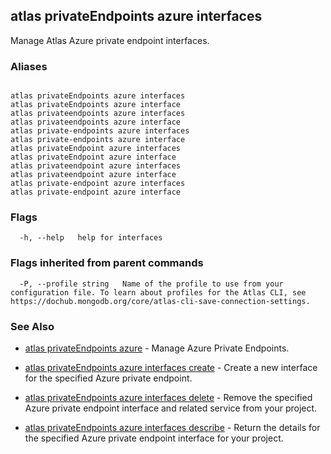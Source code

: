 ## atlas privateEndpoints azure interfaces

Manage Atlas Azure private endpoint interfaces.




### Aliases
```

atlas privateEndpoints azure interfaces
atlas privateEndpoints azure interface
atlas privateendpoints azure interfaces
atlas privateendpoints azure interface
atlas private-endpoints azure interfaces
atlas private-endpoints azure interface
atlas privateEndpoint azure interfaces
atlas privateEndpoint azure interface
atlas privateendpoint azure interfaces
atlas privateendpoint azure interface
atlas private-endpoint azure interfaces
atlas private-endpoint azure interface
```



### Flags

```
  -h, --help   help for interfaces

```


### Flags inherited from parent commands

```
  -P, --profile string   Name of the profile to use from your configuration file. To learn about profiles for the Atlas CLI, see https://dochub.mongodb.org/core/atlas-cli-save-connection-settings.

```

### See Also


* [atlas privateEndpoints azure](atlas_privateEndpoints_azure.md)	- Manage Azure Private Endpoints.

* [atlas privateEndpoints azure interfaces create](atlas_privateEndpoints_azure_interfaces_create.md)	- Create a new interface for the specified Azure private endpoint.

* [atlas privateEndpoints azure interfaces delete](atlas_privateEndpoints_azure_interfaces_delete.md)	- Remove the specified Azure private endpoint interface and related service from your project.

* [atlas privateEndpoints azure interfaces describe](atlas_privateEndpoints_azure_interfaces_describe.md)	- Return the details for the specified Azure private endpoint interface for your project.



